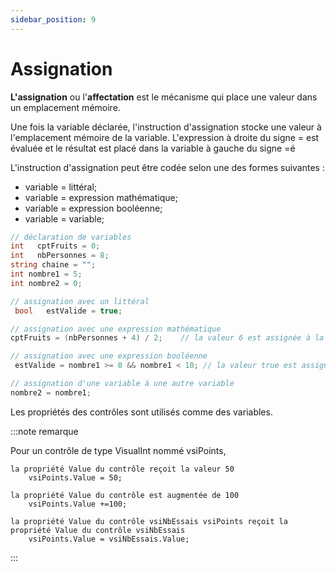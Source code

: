 ```yaml
---
sidebar_position: 9
---
```


# Assignation

**L'assignation** ou l'**affectation** est le mécanisme qui place une valeur dans un emplacement mémoire.

Une fois la variable déclarée,  l'instruction d'assignation stocke une valeur à l'emplacement mémoire de la variable.
L'expression à droite du signe = est évaluée et le résultat est placé dans la variable à gauche du signe =é

L'instruction d'assignation peut être codée selon une des formes suivantes :

- variable = littéral;
- variable = expression mathématique;
- variable = expression booléenne;
- variable = variable;

```cs
// déclaration de variables
int   cptFruits = 0;
int   nbPersonnes = 8;                     
string chaine = "";
int nombre1 = 5;
int nombre2 = 0;

// assignation avec un littéral
 bool   estValide = true;

// assignation avec une expression mathématique
cptFruits = (nbPersonnes + 4) / 2;    // la valeur 6 est assignée à la variable cptFruits

// assignation avec une expression booléenne
 estValide = nombre1 >= 0 && nombre1 < 10; // la valeur true est assignée à la variable estValide

// assignation d'une variable à une autre variable
nombre2 = nombre1;
```

Les propriétés des contrôles sont utilisés comme des variables.

:::note remarque

Pour un contrôle de type VisualInt nommé vsiPoints,

    la propriété Value du contrôle reçoit la valeur 50
        vsiPoints.Value = 50;

    la propriété Value du contrôle est augmentée de 100
        vsiPoints.Value +=100;
            
    la propriété Value du contrôle vsiNbEssais vsiPoints reçoit la propriété Value du contrôle vsiNbEssais
        vsiPoints.Value = vsiNbEssais.Value;

:::

